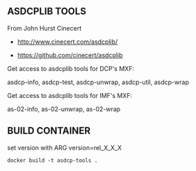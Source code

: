 ## ASDCPLIB TOOLS

From John Hurst Cinecert

- http://www.cinecert.com/asdcplib/

- https://github.com/cinecert/asdcplib

Get access to asdcplib tools for DCP's MXF:

asdcp-info, asdcp-test, asdcp-unwrap,  asdcp-util, asdcp-wrap

Get access to asdcplib tools for IMF's MXF:

as-02-info, as-02-unwrap, as-02-wrap

## BUILD CONTAINER

set version with ARG version=rel_X_X_X

    docker build -t asdcp-tools .
